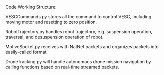 Code Working Structure:

VESCCommands.py stores all the command to control VESC, including moving motor and resetting to zero position.

RobotTrajectory.py handles robot trajectory, e.g. suspension operation, traversal, and desuspension operation of robot.

MotiveSocket.py receives with NatNet packets and organizes packets into easily-called format.

DroneTracking.py will handle autonomous drone mission navigation by calling functions based on real-time streamed packets.
